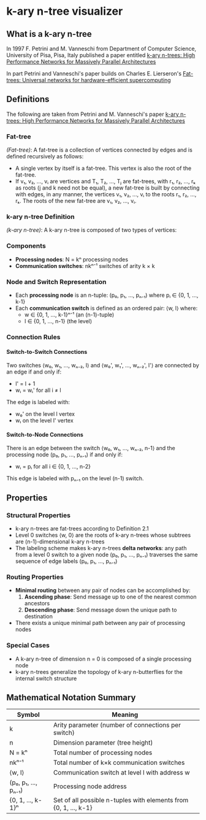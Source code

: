 # k-ary n-tree visualizer

## What is a k-ary n-tree

In 1997 F. Petrini and M. Vanneschi from Department of Computer Science, University of Pisa, Pisa, Italy published a paper entitled [k-ary n-trees: High Performance Networks for Massively Parallel Architectures](https://ieeexplore.ieee.org/document/580853)

In part Petrini and Vanneschi's paper builds on Charles E. Lierseron's [Fat-trees: Universal networks for hardware-efficient supercomputing](https://ieeexplore.ieee.org/abstract/document/6312192)

## Definitions

The following are taken from Petrini and M. Vanneschi's paper [k-ary n-trees: High Performance Networks for Massively Parallel Architectures](https://ieeexplore.ieee.org/document/580853)

### Fat-tree

*(Fat-tree)*: A fat-tree is a collection of vertices connected by edges and is defined recursively as follows:

- A single vertex by itself is a fat-tree. This vertex is also the root of the fat-tree.
- If v₁, v₂, ..., vᵢ are vertices and T₁, T₂, ..., Tⱼ are fat-trees, with r₁, r₂, ..., rₖ as roots (j and k need not be equal), a new fat-tree is built by connecting with edges, in any manner, the vertices v₁, v₂, ..., vᵢ to the roots r₁, r₂, ..., rₖ. The roots of the new fat-tree are v₁, v₂, ..., vᵢ.

### k-ary n-tree Definition

*(k-ary n-tree)*: A k-ary n-tree is composed of two types of vertices:

### Components
- **Processing nodes**: N = kⁿ processing nodes
- **Communication switches**: nkⁿ⁻¹ switches of arity k × k

### Node and Switch Representation
- Each **processing node** is an n-tuple: (p₀, p₁, ..., pₙ₋₁) where pᵢ ∈ {0, 1, ..., k-1}
- Each **communication switch** is defined as an ordered pair: ⟨w, l⟩ where:
  - w ∈ {0, 1, ..., k-1}ⁿ⁻¹ (an (n-1)-tuple)
  - l ∈ {0, 1, ..., n-1} (the level)

### Connection Rules

#### Switch-to-Switch Connections
Two switches ⟨w₀, w₁, ..., wₙ₋₂, l⟩ and ⟨w₀', w₁', ..., wₙ₋₂', l'⟩ are connected by an edge if and only if:
- l' = l + 1
- wᵢ = wᵢ' for all i ≠ l

The edge is labeled with:
- w₀' on the level l vertex
- wₗ on the level l' vertex

#### Switch-to-Node Connections
There is an edge between the switch ⟨w₀, w₁, ..., wₙ₋₂, n-1⟩ and the processing node (p₀, p₁, ..., pₙ₋₁) if and only if:
- wᵢ = pᵢ for all i ∈ {0, 1, ..., n-2}

This edge is labeled with pₙ₋₁ on the level (n-1) switch.

## Properties

### Structural Properties
- k-ary n-trees are fat-trees according to Definition 2.1
- Level 0 switches ⟨w, 0⟩ are the roots of k-ary n-trees whose subtrees are (n-1)-dimensional k-ary n-trees
- The labeling scheme makes k-ary n-trees **delta networks**: any path from a level 0 switch to a given node (p₀, p₁, ..., pₙ₋₁) traverses the same sequence of edge labels (p₀, p₁, ..., pₙ₋₁)

### Routing Properties
- **Minimal routing** between any pair of nodes can be accomplished by:
  1. **Ascending phase**: Send message up to one of the nearest common ancestors
  2. **Descending phase**: Send message down the unique path to destination
- There exists a unique minimal path between any pair of processing nodes

### Special Cases
- A k-ary n-tree of dimension n = 0 is composed of a single processing node
- k-ary n-trees generalize the topology of k-ary n-butterflies for the internal switch structure

## Mathematical Notation Summary

| Symbol | Meaning |
|--------|---------|
| k | Arity parameter (number of connections per switch) |
| n | Dimension parameter (tree height) |
| N = kⁿ | Total number of processing nodes |
| nkⁿ⁻¹ | Total number of k×k communication switches |
| ⟨w, l⟩ | Communication switch at level l with address w |
| (p₀, p₁, ..., pₙ₋₁) | Processing node address |
| {0, 1, ..., k-1}ⁿ | Set of all possible n-tuples with elements from {0, 1, ..., k-1} |